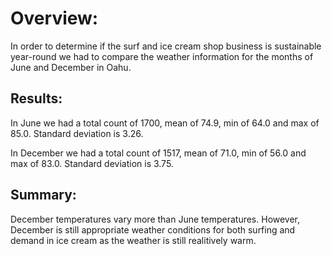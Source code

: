 # Overview:
In order to determine if the surf and ice cream shop business is sustainable year-round we had to compare the weather information for the months of June and December in Oahu.

## Results:
In June we had a total count of 1700, mean of 74.9, min of 64.0 and max of 85.0. Standard deviation is 3.26.



In December we had a total count of 1517, mean of 71.0, min of 56.0 and max of 83.0. Standard deviation is 3.75.



## Summary:
December temperatures vary more than June temperatures. However, December is still appropriate weather conditions for both surfing and demand in ice cream as the weather is still realitively warm.

